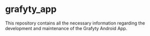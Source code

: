 # grafyty_app

This repository contains all the necessary information regarding the development and maintenance of the Grafyty Android App.
